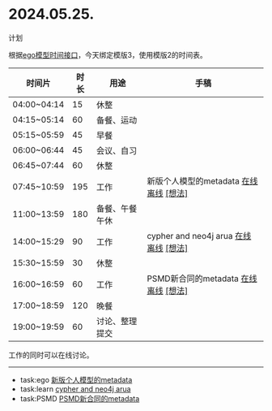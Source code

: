 # 2024.05.25.
计划  

根据[ego模型时间接口](https://gitee.com/hyg/blog/blob/master/timeflow.md)，今天绑定模版3，使用模版2的时间表。

| 时间片 | 时长 | 用途 | 手稿 |
| --- | --- | --- | --- |
| 04:00~04:14 | 15 | 休整 |  |
| 04:15~05:14 | 60 | 备餐、运动 |  |
| 05:15~05:59 | 45 | 早餐 |  |
| 06:00~06:44 | 45 | 会议、自习 |  |
| 06:45~07:44 | 60 | 休整 |  |
| 07:45~10:59 | 195 | 工作 | 新版个人模型的metadata  [在线](http://simp.ly/p/3GXNTh) [离线](../../draft/2024/05/20240525074500.md) <a href="mailto:huangyg@mars22.com?subject=关于2024.05.25.[新版个人模型的metadata]任务&body=日期: 20240525%0D%0A序号: 5%0D%0A手稿:../../draft/2024/05/20240525074500.md%0D%0A---请勿修改邮件主题及以上内容 从下一行开始写您的想法---%0D%0A">[想法]</a> |
| 11:00~13:59 | 180 | 备餐、午餐午休 |  |
| 14:00~15:29 | 90 | 工作 | cypher and neo4j arua  [在线](http://simp.ly/p/lsBYG9) [离线](../../draft/2024/05/20240525140000.md) <a href="mailto:huangyg@mars22.com?subject=关于2024.05.25.[cypher and neo4j arua]任务&body=日期: 20240525%0D%0A序号: 7%0D%0A手稿:../../draft/2024/05/20240525140000.md%0D%0A---请勿修改邮件主题及以上内容 从下一行开始写您的想法---%0D%0A">[想法]</a> |
| 15:30~15:59 | 30 | 休整 |  |
| 16:00~16:59 | 60 | 工作 | PSMD新合同的metadata  [在线](http://simp.ly/p/MpcbHD) [离线](../../draft/2024/05/20240525160000.md) <a href="mailto:huangyg@mars22.com?subject=关于2024.05.25.[PSMD新合同的metadata]任务&body=日期: 20240525%0D%0A序号: 9%0D%0A手稿:../../draft/2024/05/20240525160000.md%0D%0A---请勿修改邮件主题及以上内容 从下一行开始写您的想法---%0D%0A">[想法]</a> |
| 17:00~18:59 | 120 | 晚餐 |  |
| 19:00~19:59 | 60 | 讨论、整理提交 |  |

工作的同时可以在线讨论。

---

- task:ego  [新版个人模型的metadata](../../../draft/2024/05/20240525074500.md)
- task:learn  [cypher and neo4j arua](../../../draft/2024/05/20240525140000.md)
- task:PSMD  [PSMD新合同的metadata](../../../draft/2024/05/20240525160000.md)
